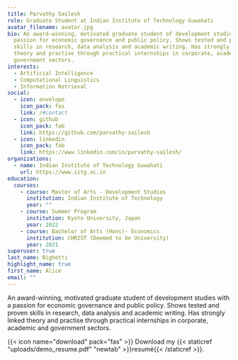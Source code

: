```yaml
---
title: Parvathy Sailesh
role: Graduate Student at Indian Institute of Technology Guwahati
avatar_filename: avatar.jpg
bio: An award-winning, motivated graduate student of development studies with a
  passion for economic governance and public policy. Shows tested and proven
  skills in research, data analysis and academic writing. Has strongly linked
  theory and practise through practical internships in corporate, academic and
  government sectors.
interests:
  - Artificial Intelligence
  - Computational Linguistics
  - Information Retrieval
social:
  - icon: envelope
    icon_pack: fas
    link: /#contact
  - icon: github
    icon_pack: fab
    link: https://github.com/parvathy-sailesh
  - icon: linkedin
    icon_pack: fab
    link: https://www.linkedin.com/in/parvathy-sailesh/
organizations:
  - name: Indian Institute of Technology Guwahati
    url: https://www.iitg.ac.in
education:
  courses:
    - course: Master of Arts - Development Studies
      institution: Indian Institute of Technology
      year: ""
    - course: Summer Program
      institution: Kyoto University, Japan
      year: 2022
    - course: Bachelor of Arts (Hons)- Economics
      institution: CHRIST (Deemed to be University)
      year: 2021
superuser: true
last_name: Bighetti
highlight_name: true
first_name: Alice
email: ""
---
```

An award-winning, motivated graduate student of development studies with a passion for economic governance and public policy. Shows tested and proven skills in research, data analysis and academic writing. Has strongly linked theory and practise through practical internships in corporate, academic and government sectors.

{{< icon name="download" pack="fas" >}} Download my {{< staticref "uploads/demo_resume.pdf" "newtab" >}}resumé{{< /staticref >}}.